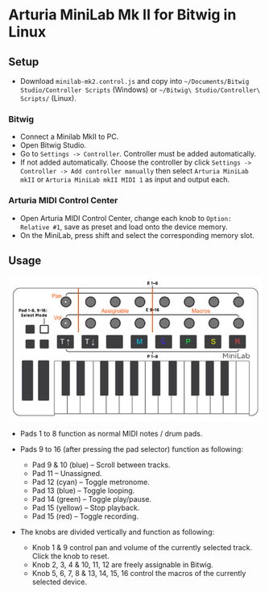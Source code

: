 # Arturia MiniLab Mk II for Bitwig in Linux

## Setup

- Download `minilab-mk2.control.js` and copy into `~/Documents/Bitwig Studio/Controller Scripts` (Windows) or `~/Bitwig\ Studio/Controller\ Scripts/` (Linux).

### Bitwig
- Connect a Minilab MkII to PC.
- Open Bitwig Studio.
- Go to `Settings -> Controller`. Controller must be added automatically.
- If not added automatically. Choose the controller by click `Settings -> Controller -> Add controller manually` then select `Arturia MiniLab mkII` or `Arturia MiniLab mkII MIDI 1` as input and output each.

### Arturia MIDI Control Center
- Open Arturia MIDI Control Center, change each knob to `Option: Relative #1`, save as preset and load onto the device memory.
- On the MiniLab, press shift and select the corresponding memory slot.

## Usage

![Layout](minilab.png)

- Pads 1 to 8 function as normal MIDI notes / drum pads.
- Pads 9 to 16 (after pressing the pad selector) function as following:
	- Pad 9 & 10 (blue) – Scroll between tracks.
	- Pad 11 – Unassigned.
	- Pad 12 (cyan) – Toggle metronome.
	- Pad 13 (blue) – Toggle looping.
	- Pad 14 (green) – Toggle play/pause.
	- Pad 15 (yellow) – Stop playback.
	- Pad 15 (red) – Toggle recording.

- The knobs are divided vertically and function as following:
	- Knob 1 & 9 control pan and volume of the currently selected track. Click the knob to reset.
	- Knob 2, 3, 4 & 10, 11, 12 are freely assignable in Bitwig.
	- Knob 5, 6, 7, 8 & 13, 14, 15, 16 control the macros of the currently selected device.
